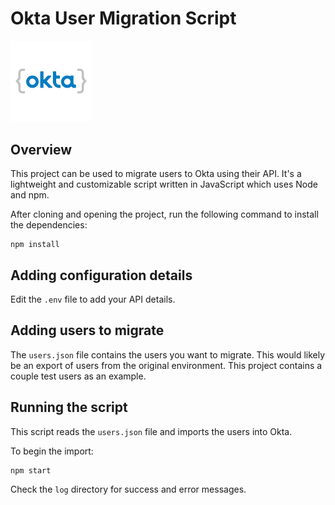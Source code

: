 # Okta User Migration Script

<img src="logo.png" alt="Okta Logo" width="130" />

## Overview

This project can be used to migrate users to Okta using their API.
It's a lightweight and customizable script written in JavaScript which uses Node and npm.

After cloning and opening the project, run the following command to install the dependencies:

```
npm install
```

## Adding configuration details

Edit the `.env` file to add your API details.

## Adding users to migrate

The `users.json` file contains the users you want to migrate. This would likely be an export of users from the 
original environment. This project contains a couple test users as an example.

## Running the script

This script reads the `users.json` file and imports the users into Okta.

To begin the import:

```
npm start
```

Check the `log` directory for success and error messages.